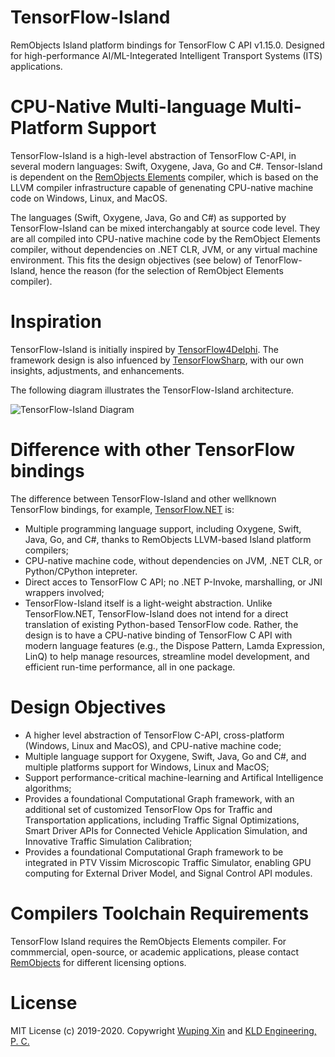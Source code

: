 # TensorFlow-Island
RemObjects Island platform bindings for TensorFlow C API v1.15.0. Designed for high-performance AI/ML-Integerated Intelligent Transport Systems (ITS) applications.

# CPU-Native Multi-language Multi-Platform Support
TensorFlow-Island is a high-level abstraction of TensorFlow C-API, in several modern languages: Swift, Oxygene, Java, Go and C#.  Tensor-Island is dependent on the [RemObjects Elements](https://www.remobjects.com) compiler, which is based on the LLVM compiler infrastructure capable of genenating CPU-native machine code on Windows, Linux, and MacOS.

The languages (Swift, Oxygene, Java, Go and C#) as supported by TensorFlow-Island can be mixed interchangably at source code level. They are all compiled into CPU-native machine code by the RemObject Elements compiler, without dependencies on .NET CLR, JVM, or any virtual machine environment. This fits the design objectives (see below) of TenorFlow-Island, hence the reason (for the selection of RemObject Elements compiler).

# Inspiration
TensorFlow-Island is initially inspired by [TensorFlow4Delphi](https://github.com/hartmutdavid/TensorFlow4Delphi). The framework design is also infuenced by [TensorFlowSharp](https://github.com/migueldeicaza/TensorFlowSharp),  with our own insights, adjustments, and enhancements.

The following diagram illustrates the TensorFlow-Island architecture.

![TensorFlow-Island Diagram](../master/Images/TensorFlow-Island-Diagram.png) 

# Difference with other TensorFlow bindings
The difference between TensorFlow-Island and other wellknown TensorFlow bindings, for example, [TensorFlow.NET](https://github.com/SciSharp/TensorFlow.NET) is:
- Multiple programming language support, including Oxygene, Swift, Java, Go, and C#, thanks to RemObjects LLVM-based Island platform compilers;
- CPU-native machine code, without dependencies on JVM, .NET CLR, or Python/CPython intepreter. 
- Direct acces to TensorFlow C API; no .NET P-Invoke, marshalling, or JNI wrappers involved;
- TensorFlow-Island itself is a light-weight abstraction. Unlike TensorFlow.NET, TensorFlow-Island does not intend for a direct translation of existing Python-based TensorFlow code. Rather, the design is to have a CPU-native binding of TensorFlow C API with modern language features (e.g., the Dispose Pattern, Lamda Expression, LinQ) to help manage resources, streamline model development, and efficient run-time performance, all in one package.

# Design Objectives
 - A higher level abstraction of TensorFlow C-API,  cross-platform (Windows, Linux and MacOS), and CPU-native machine code;
 - Multiple language support for Oxygene, Swift, Java, Go and C#, and multiple platforms support for Windows, Linux and MacOS;
 - Support performance-critical machine-learning and Artifical Intelligence algorithms;
 - Provides a foundational Computational Graph framework, with an additional set of customized TensorFlow Ops for Traffic and Transportation applications, including Traffic Signal Optimizations, Smart Driver APIs for Connected Vehicle Application Simulation, and Innovative Traffic Simulation Calibration;
 - Provides a foundational Computational Graph framework to be integrated in PTV Vissim Microscopic Traffic Simulator, enabling GPU computing for External Driver Model, and Signal Control API modules.

# Compilers Toolchain Requirements
TensorFlow Island requires the RemObjects Elements compiler. For commmercial, open-source, or academic applications, please contact [RemObjects](https://www.elementscompiler.com/elements/) for different licensing options.

# License
MIT License (c) 2019-2020. Copywright [Wuping Xin](wupingxin.net) and [KLD Engineering, P. C.](www.kldcompanies.com) 

